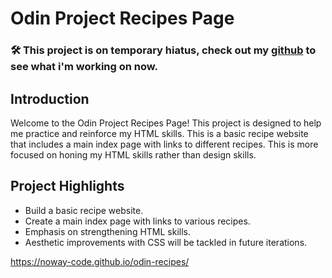 # Odin Project Recipes Page

### 🛠️ This project is on temporary hiatus, check out my [github](https://github.com/Noway-code/) to see what i'm working on now.

## Introduction

Welcome to the Odin Project Recipes Page! This project is designed to help me practice and reinforce my HTML skills. This is a basic recipe website that includes a main index page with links to different recipes. This is more focused on honing my HTML skills rather than design skills.
## Project Highlights

- Build a basic recipe website.
- Create a main index page with links to various recipes.
- Emphasis on strengthening HTML skills.
- Aesthetic improvements with CSS will be tackled in future iterations.

https://noway-code.github.io/odin-recipes/
